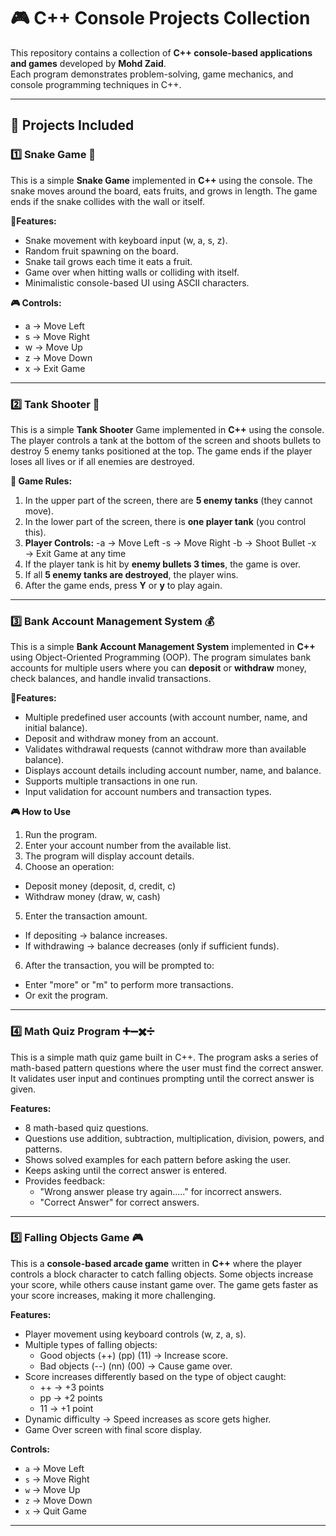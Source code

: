 # 🎮 C++ Console Projects Collection  

This repository contains a collection of **C++ console-based applications and games** developed by **Mohd Zaid**.  
Each program demonstrates problem-solving, game mechanics, and console programming techniques in C++.  

---

## 📌 Projects Included

### 1️⃣ Snake Game 🐍  
This is a simple **Snake Game** implemented in **C++** using the console. The snake moves around the board, eats fruits, and grows in length. The game ends if the snake collides with the wall or itself.

**📌Features:**  
- Snake movement with keyboard input (w, a, s, z).
- Random fruit spawning on the board.
- Snake tail grows each time it eats a fruit.
- Game over when hitting walls or colliding with itself.
- Minimalistic console-based UI using ASCII characters.

**🎮 Controls:**
- a → Move Left
- s → Move Right
- w → Move Up
- z → Move Down
- x → Exit Game

---

### 2️⃣ Tank Shooter 🔫  
This is a simple **Tank Shooter** Game implemented in **C++** using the console. The player controls a tank at the bottom of the screen and shoots bullets to destroy 5 enemy tanks positioned at the top. The game ends if the player loses all lives or if all enemies are destroyed.

**📌 Game Rules:**
1. In the upper part of the screen, there are **5 enemy tanks** (they cannot move).
2. In the lower part of the screen, there is **one player tank** (you control this).
3. **Player Controls:**
  -a → Move Left
  -s → Move Right
  -b → Shoot Bullet
  -x → Exit Game at any time
4. If the player tank is hit by **enemy bullets 3 times**, the game is over.
5. If all **5 enemy tanks are destroyed**, the player wins.
6. After the game ends, press **Y** or **y** to play again.

---

### 3️⃣ Bank Account Management System 💰  
This is a simple **Bank Account Management System** implemented in **C++** using Object-Oriented Programming (OOP).
The program simulates bank accounts for multiple users where you can **deposit** or **withdraw** money, check balances, and handle invalid transactions.

**📌Features:**  
- Multiple predefined user accounts (with account number, name, and initial balance).
- Deposit and withdraw money from an account.
- Validates withdrawal requests (cannot withdraw more than available balance).
- Displays account details including account number, name, and balance.
- Supports multiple transactions in one run.
- Input validation for account numbers and transaction types.

**🎮 How to Use**
1. Run the program.
2. Enter your account number from the available list.
3. The program will display account details.
4. Choose an operation:
  - Deposit money (deposit, d, credit, c)
  - Withdraw money (draw, w, cash)
5. Enter the transaction amount.
  - If depositing → balance increases.
  - If withdrawing → balance decreases (only if sufficient funds).
6. After the transaction, you will be prompted to:
  - Enter "more" or "m" to perform more transactions.
  - Or exit the program.

---

### 4️⃣ Math Quiz Program ➕➖✖️➗  
This is a simple math quiz game built in C++.
The program asks a series of math-based pattern questions where the user must find the correct answer.
It validates user input and continues prompting until the correct answer is given.

**Features:**  
- 8 math-based quiz questions.
- Questions use addition, subtraction, multiplication, division, powers, and patterns.
- Shows solved examples for each pattern before asking the user.
- Keeps asking until the correct answer is entered.
- Provides feedback:
  - "Wrong answer please try again....." for incorrect answers.
  -  "Correct Answer" for correct answers.

---

### 5️⃣ Falling Objects Game 🎮
This is a **console-based arcade game** written in **C++** where the player controls a block character to catch falling objects. Some objects increase your score, while others cause instant game over. The game gets faster as your score increases, making it more challenging.

**Features:**  
- Player movement using keyboard controls (w, z, a, s).
- Multiple types of falling objects:
  - Good objects (++) (pp) (11) → Increase score.
  - Bad objects (--) (nn) (00) → Cause game over.
- Score increases differently based on the type of object caught:
  - ++ → +3 points
  - pp → +2 points
  - 11 → +1 point
- Dynamic difficulty → Speed increases as score gets higher.
- Game Over screen with final score display.

**Controls:**  
- `a` → Move Left  
- `s` → Move Right  
- `w` → Move Up  
- `z` → Move Down  
- `x` → Quit Game  

---
